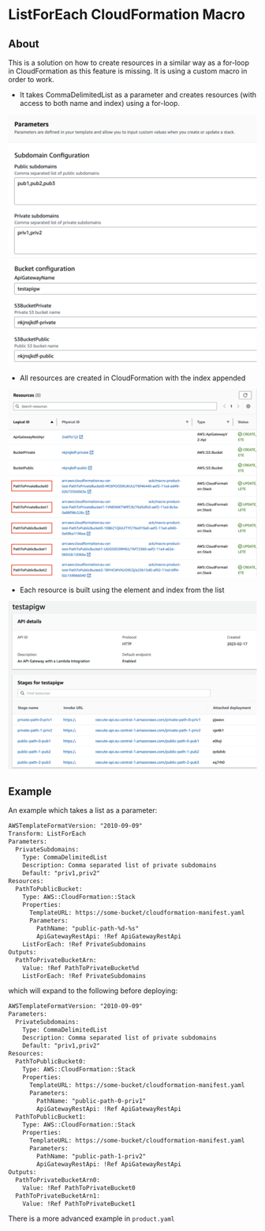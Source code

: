
# ListForEach CloudFormation Macro

## About

This is a solution on how to create resources in a similar way as a for-loop in CloudFormation as this feature is missing. It is using a custom macro in order to work.

* It takes CommaDelimitedList as a parameter and creates resources (with access to both name and index) using a for-loop.

![](parameters.png "")

* All resources are created in CloudFormation with the index appended

![](product.png "")

* Each resource is built using the element and index from the list

![](apigw.png "")

## Example

An example which takes a list as a parameter:

```
AWSTemplateFormatVersion: "2010-09-09"
Transform: ListForEach
Parameters:
  PrivateSubdomains:
    Type: CommaDelimitedList
    Description: Comma separated list of private subdomains
    Default: "priv1,priv2"
Resources:
  PathToPublicBucket:
    Type: AWS::CloudFormation::Stack
    Properties:
      TemplateURL: https://some-bucket/cloudformation-manifest.yaml
      Parameters:
        PathName: "public-path-%d-%s"
        ApiGatewayRestApi: !Ref ApiGatewayRestApi
    ListForEach: !Ref PrivateSubdomains
Outputs:
  PathToPrivateBucketArn:
    Value: !Ref PathToPrivateBucket%d
    ListForEach: !Ref PrivateSubdomains
```

which will expand to the following before deploying:

```
AWSTemplateFormatVersion: "2010-09-09"
Parameters:
  PrivateSubdomains:
    Type: CommaDelimitedList
    Description: Comma separated list of private subdomains
    Default: "priv1,priv2"
Resources:
  PathToPublicBucket0:
    Type: AWS::CloudFormation::Stack
    Properties:
      TemplateURL: https://some-bucket/cloudformation-manifest.yaml
      Parameters:
        PathName: "public-path-0-priv1"
        ApiGatewayRestApi: !Ref ApiGatewayRestApi
  PathToPublicBucket1:
    Type: AWS::CloudFormation::Stack
    Properties:
      TemplateURL: https://some-bucket/cloudformation-manifest.yaml
      Parameters:
        PathName: "public-path-1-priv2"
        ApiGatewayRestApi: !Ref ApiGatewayRestApi
Outputs:
  PathToPrivateBucketArn0:
    Value: !Ref PathToPrivateBucket0
  PathToPrivateBucketArn1:
    Value: !Ref PathToPrivateBucket1
```

There is a more advanced example in `product.yaml`